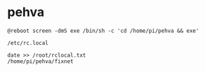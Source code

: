 # pehva

`@reboot screen -dmS exe /bin/sh -c 'cd /home/pi/pehva && exe'`

`/etc/rc.local`

```shell
date >> /root/rclocal.txt
/home/pi/pehva/fixnet
```
